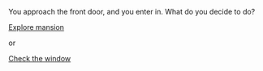 You approach the front door, and you enter in. What do you decide to do?

[Explore mansion](explore-the-mansion.md)

or
 
[Check the window](journey-ends.md)